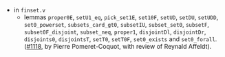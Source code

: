 - in `finset.v`
  + lemmas `proper0E`, `setU1_eq`, `pick_set1E`, `set10F`,
    `setUD`, `setDU`, `setUDD`, `set0_powerset`,
    `subsets_card_gt0`, `subsetIU`, `subset_set0`, `subsetF`,
    `subset0F_disjoint`, `subset_neq`, `proper1`,
    `disjointDl`, `disjointDr`, `disjoints0`, `disjointsT`,
    `setT0`, `setT0F`, `set0_exists` and `set0_forall`.
    ([#1118](https://github.com/math-comp/math-comp/pull/1118),
    by Pierre Pomeret-Coquot, with review of Reynald Affeldt).
